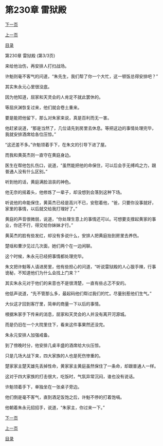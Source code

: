 <h1>第230章   雷狱殿</h1>
            <div><p><a href="./690_%E7%AC%AC231%E7%AB%A0_%E7%A6%81%E5%9C%B0.md">下一页</a></p><p><a href="./688_%E7%AC%AC230%E7%AB%A0_%E9%9B%B7%E7%8B%B1%E6%AE%BF.md">上一页</a></p><p><a href="../">目录</a></p></div>
            <div><p>第230章   雷狱殿 (第3/3页)</p><p>来给他治伤，再安排人打扫战场。</p><p>许魁则毫不客气的问道，“朱先生，我们帮了你一个大忙，这一顿饭总得安排吧？”</p><p>其实朱永元心里很没底。</p><p>因为他知道，屈家和天灵会的人肯定不就此罢休的。</p><p>等屈庆渊恢复过来，他们就会卷土重来。</p><p>要是能把他留下，那么对朱家来说，真是百利而无一害。</p><p>他赶紧说道，“那是当然了，几位请先到房里去休息。等把这边的事情处理完毕，我就安排酒席给各位压惊。”</p><p>“这还差不多。”许魁领着手下，在朱文的引导下进了屋。</p><p>而我和黄英杰则一直守在黄庭身边。</p><p>医生在帮他包扎伤口，说道，“虽然能把他的命保住，可以后会手无缚鸡之力，跟普通人没有什么区别。”</p><p>听到他的话，黄庭满脸沮丧的神色。</p><p>他无奈的摇着头，他修炼了一辈子，却没想到会落到这种下场。</p><p>听说他的命能保住，黄英杰已经是高兴不已，安慰着他，“爸，只要你没事就好，家里的事情，以后就交给我打理好了。”</p><p>黄庭的声音很微弱，说道，“你处理生意上的事情还可以。可想要支撑起黄家的事业，你还不行，得交给你妹妹才行。”</p><p>黄英杰的脸有些发红，却没有多说什么，安排人把黄庭抬到房里去养伤。</p><p>楚瑶和曹汐见过几次面，她们两个在一边闲聊。</p><p>这个时候，朱永元已经把事情都处理完毕。</p><p>朱文把许魁等人请进房里，他有些担心的问道，“听说雷狱殿的人心狠手辣，行事诡秘，不知道他们为什么会找上门来？”</p><p>其实朱永元对于他们的来意也不是很清楚，一直有些忐忑不安的。</p><p>他低声说道，“先不管那么多，最起码他们帮过我们的忙。尽量别惹他们生气。”</p><p>大伙这才回到客厅里，简单的商量一下以后的事情。</p><p>根据朱家手下传来的消息，屈家和天灵会的人并没有离开河源城。</p><p>而是仍旧在一个大院里住下，看来这件事果然还没完。</p><p>朱永元安排人加强戒备。</p><p>到了傍晚时分，他安排几桌丰盛的酒席给大伙压惊。</p><p>只是几场大战下来，四大家族的人也是死伤惨重的。</p><p>楚家家主楚天雄先丢掉性命，黄家家主黄庭虽然保住了一条命，却跟普通人一样。</p><p>这对于四大家族的打击很大，吃饭时，气氛异常沉闷，谁也没有说话。</p><p>许魁领着手下，单独坐在一张桌子旁边。</p><p>他们倒是毫不客气，直到酒足饭饱之后，许魁不停的打着饱嗝。</p><p>他朝着朱永元招招手，说道，“朱家主，你过来一下。”</p></div>
            <div><p><a href="./690_%E7%AC%AC231%E7%AB%A0_%E7%A6%81%E5%9C%B0.md">下一页</a></p><p><a href="./688_%E7%AC%AC230%E7%AB%A0_%E9%9B%B7%E7%8B%B1%E6%AE%BF.md">上一页</a></p><p><a href="../">目录</a></p></div>
